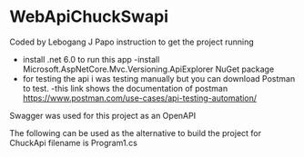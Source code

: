 # WebApiChuckSwapi
Coded by Lebogang J Papo
instruction to get the project running
- install .net 6.0 to run this app
-install Microsoft.AspNetCore.Mvc.Versioning.ApiExplorer NuGet package
- for testing the api  i was testing manually but you can download Postman to test.
-this link shows the documentation of postman https://www.postman.com/use-cases/api-testing-automation/

Swagger was used for this project as an OpenAPI


The following can be used as the alternative to build the project for ChuckApi
filename is Program1.cs

